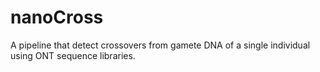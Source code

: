 # nanoCross
A pipeline that detect crossovers from gamete DNA of a single individual using ONT sequence libraries.
